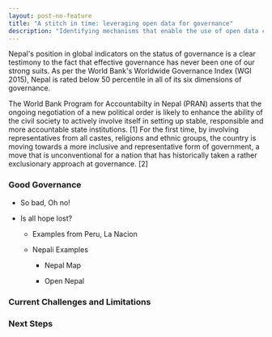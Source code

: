 ```yaml
---
layout: post-no-feature
title: "A stitch in time: leveraging open data for governance"
description: "Identifying mechanisms that enable the use of open data could be key to achieving government accountability and transparency." 
---
```



Nepal's position in global indicators on the status of governance is a clear testimony to the fact that effective governance has never been one of our strong suits. As per the World Bank's Worldwide Governance Index (WGI 2015), Nepal is rated below 50 percentile in all of its six dimensions of governance.

   

The World Bank Program for Accountabilty in Nepal (PRAN) asserts that the ongoing negotiation of a new political order is likely to enhance the ability of the civil society to actively involve itself in setting up stable, responsible and more accountable state institutions. [1] For the first time, by involving representatives from all castes, religions and ethnic groups, the country is moving towards a more inclusive and representative form of government, a move that is unconventional for a nation that has historically taken a rather exclusionary approach at governance. [2]




### Good Governance

* So bad, Oh no!

* Is all hope lost?

	* Examples from Peru, La Nacion

	* Nepali Examples

		* Nepal Map

		* Open Nepal

### Current Challenges and Limitations

### Next Steps

